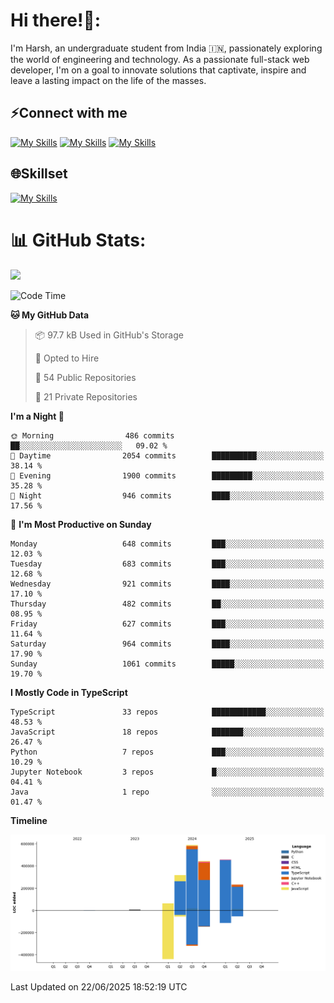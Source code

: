 
# Hi there!👋:
<p> I'm Harsh, an undergraduate student from India 🇮🇳, passionately exploring the world of engineering and technology. As a passionate full-stack web developer, I'm on a goal to innovate solutions that captivate, inspire and leave a lasting impact on the life of the masses. </p>

## ⚡Connect with me

[![My Skills](https://skillicons.dev/icons?i=gmail)](mailto:harshpandey.tech@gmail.com) [![My Skills](https://skillicons.dev/icons?i=linkedin)](https://linkedin.com/in/harsh3dev) [![My Skills](https://skillicons.dev/icons?i=twitter)](https://x.com/harshxai)

## 🌐Skillset
[![My Skills](https://skillicons.dev/icons?i=js,ts,react,nextjs,nodejs,tailwind,mongo,express,postgres,prisma,html,css,docker,aws,cpp,git,vscode,figma)](https://skillicons.dev)


# 📊 GitHub Stats:
![](https://komarev.com/ghpvc/?username=harsh3dev)

<!--START_SECTION:waka-->
![Code Time](http://img.shields.io/badge/Code%20Time-196%20hrs%201%20min-blue)

**🐱 My GitHub Data** 

> 📦 97.7 kB Used in GitHub's Storage 
 > 
> 💼 Opted to Hire
 > 
> 📜 54 Public Repositories 
 > 
> 🔑 21 Private Repositories 
 > 
**I'm a Night 🦉** 

```text
🌞 Morning                486 commits         ██░░░░░░░░░░░░░░░░░░░░░░░   09.02 % 
🌆 Daytime                2054 commits        ██████████░░░░░░░░░░░░░░░   38.14 % 
🌃 Evening                1900 commits        █████████░░░░░░░░░░░░░░░░   35.28 % 
🌙 Night                  946 commits         ████░░░░░░░░░░░░░░░░░░░░░   17.56 % 
```
📅 **I'm Most Productive on Sunday** 

```text
Monday                   648 commits         ███░░░░░░░░░░░░░░░░░░░░░░   12.03 % 
Tuesday                  683 commits         ███░░░░░░░░░░░░░░░░░░░░░░   12.68 % 
Wednesday                921 commits         ████░░░░░░░░░░░░░░░░░░░░░   17.10 % 
Thursday                 482 commits         ██░░░░░░░░░░░░░░░░░░░░░░░   08.95 % 
Friday                   627 commits         ███░░░░░░░░░░░░░░░░░░░░░░   11.64 % 
Saturday                 964 commits         ████░░░░░░░░░░░░░░░░░░░░░   17.90 % 
Sunday                   1061 commits        █████░░░░░░░░░░░░░░░░░░░░   19.70 % 
```


**I Mostly Code in TypeScript** 

```text
TypeScript               33 repos            ████████████░░░░░░░░░░░░░   48.53 % 
JavaScript               18 repos            ███████░░░░░░░░░░░░░░░░░░   26.47 % 
Python                   7 repos             ███░░░░░░░░░░░░░░░░░░░░░░   10.29 % 
Jupyter Notebook         3 repos             █░░░░░░░░░░░░░░░░░░░░░░░░   04.41 % 
Java                     1 repo              ░░░░░░░░░░░░░░░░░░░░░░░░░   01.47 % 
```



**Timeline**

![Lines of Code chart](https://raw.githubusercontent.com/harsh3dev/harsh3dev/main/assets/bar_graph.png)


 Last Updated on 22/06/2025 18:52:19 UTC
<!--END_SECTION:waka-->

